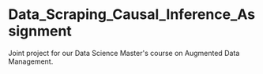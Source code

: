 # Data_Scraping_Causal_Inference_Assignment
Joint project for our Data Science Master's course on Augmented Data Management.

